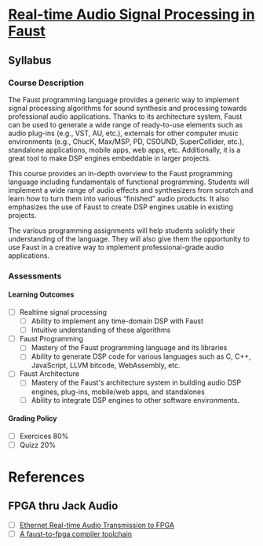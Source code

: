 # [Real-time Audio Signal Processing in Faust](https://www.kadenze.com/courses/real-time-audio-signal-processing-in-faust)

## Syllabus

### Course Description

The Faust programming language provides a generic way to implement signal processing algorithms for sound synthesis and processing towards professional audio applications. Thanks to its architecture system, Faust can be used to generate a wide range of ready-to-use elements such as audio plug-ins (e.g., VST, AU, etc.), externals for other computer music environments (e.g., ChucK, Max/MSP, PD, CSOUND, SuperCollider, etc.), standalone applications, mobile apps, web apps, etc. Additionally, it is a great tool to make DSP engines embeddable in larger projects.

This course provides an in-depth overview to the Faust programming language including fundamentals of functional programming. Students will implement a wide range of audio effects and synthesizers from scratch and learn how to turn them into various “finished” audio products. It also emphasizes the use of Faust to create DSP engines usable in existing projects.

The various programming assignments will help students solidify their understanding of the language. They will also give them the opportunity to use Faust in a creative way to implement professional-grade audio applications.

### Assessments

#### Learning Outcomes

- [ ] Realtime signal processing
  - [ ] Ability to implement any time-domain DSP with Faust
  - [ ] Intuitive understanding of these algorithms
- [ ] Faust Programming
  - [ ] Mastery of the Faust programming language and its libraries
  - [ ] Ability to generate DSP code for various languages such as C, C++, JavaScript, LLVM bitcode, WebAssembly, etc.
- [ ] Faust Architecture
  - [ ] Mastery of the Faust's architecture system in building audio DSP engines, plug-ins, mobile/web apps, and standalones
  - [ ] Ability to integrate DSP engines to other software environments.

#### Grading Policy 
- [ ] Exercices 80%
- [ ] Quizz 20%

# References


## FPGA thru Jack Audio
- [ ] [Ethernet Real-time Audio Transmission to FPGA](https://inria.hal.science/hal-04726156v1/file/ios2024.pdf)
- [ ] [A faust-to-fpga compiler toolchain](https://github.com/inria-emeraude/syfala/)
